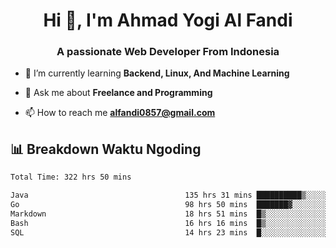 <h1 align="center">Hi 👋, I'm Ahmad Yogi Al Fandi</h1>
<h3 align="center">A passionate Web Developer From Indonesia</h3>

- 🌱 I’m currently learning **Backend, Linux, And Machine Learning**

- 💬 Ask me about **Freelance and Programming**

- 📫 How to reach me **<alfandi0857@gmail.com>**


## 📊 Breakdown Waktu Ngoding

<!--START_SECTION:waka-->

```txt
Total Time: 322 hrs 50 mins

Java                                   135 hrs 31 mins ██████████▒░░░░░░░░░░░░░░   41.73 %
Go                                     98 hrs 50 mins  ███████▓░░░░░░░░░░░░░░░░░   30.43 %
Markdown                               18 hrs 51 mins  █▒░░░░░░░░░░░░░░░░░░░░░░░   05.81 %
Bash                                   16 hrs 16 mins  █▒░░░░░░░░░░░░░░░░░░░░░░░   05.01 %
SQL                                    14 hrs 23 mins  █░░░░░░░░░░░░░░░░░░░░░░░░   04.43 %
```

<!--END_SECTION:waka-->
